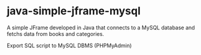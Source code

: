 # java-simple-jframe-mysql


A simple JFrame developed in Java that connects to a MySQL database and fetchs data from books and categories.

Export SQL script to MySQL DBMS (PHPMyAdmin)

